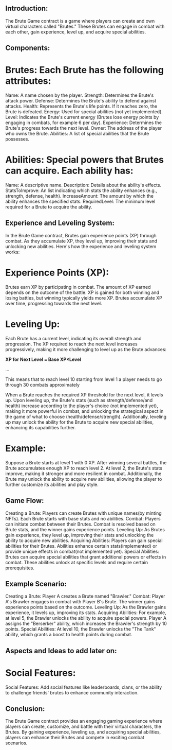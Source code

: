 ## Introduction:
The Brute Game contract is a game where players can create and own virtual characters called "Brutes." 
These Brutes can engage in combat with each other, gain experience, level up, and acquire special abilities.

## Components:

# Brutes: Each Brute has the following attributes:
Name: A name chosen by the player.
Strength: Determines the Brute's attack power.
Defense: Determines the Brute's ability to defend against attacks.
Health: Represents the Brute's life points. If it reaches zero, the Brute is defeated.
Energy: Used for special abilities (not yet implemented).
Level: Indicates the Brute's current energy (Brutes lose energy points by engaging in combats, for example 6 per day).
Experience: Determines the Brute's progress towards the next level.
Owner: The address of the player who owns the Brute.
Abilities: A list of special abilities that the Brute possesses.

# Abilities: Special powers that Brutes can acquire. Each ability has:
Name: A descriptive name.
Description: Details about the ability's effects.
StatsToImprove: An list indicating which stats the ability enhances (e.g., strength, defense, health).
IncreaseAmount: The amount by which the ability enhances the specified stats.
RequiredLevel: The minimum level required for a Brute to acquire the ability.


## Experience and Leveling System:
In the Brute Game contract, Brutes gain experience points (XP) through combat. As they accumulate XP, they level up, improving their stats and unlocking new abilities. Here's how the experience and leveling system works:

# Experience Points (XP):
Brutes earn XP by participating in combat. The amount of XP earned depends on the outcome of the battle.
XP is gained for both winning and losing battles, but winning typically yields more XP.
Brutes accumulate XP over time, progressing towards the next level.

# Leveling Up:
Each Brute has a current level, indicating its overall strength and progression.
The XP required to reach the next level increases progressively, making it more challenging to level up as the Brute advances:

**XP for Next Level = Base XP×Level**

...

This means that to reach level 10 starting from level 1 a player needs to go through 30 combats approximately

When a Brute reaches the required XP threshold for the next level, it levels up.
Upon leveling up, the Brute's stats (such as strength/defense/and health) increase according to the player's choice (not implemented yet), making it more powerful in combat, and unlocking the strategical aspect in the game of what to choose (health/defense/strength).
Additionally, leveling up may unlock the ability for the Brute to acquire new special abilities, enhancing its capabilities further.

# Example:
Suppose a Brute starts at level 1 with 0 XP.
After winning several battles, the Brute accumulates enough XP to reach level 2.
At level 2, the Brute's stats improve, making it stronger and more resilient in combat.
Additionally, the Brute may unlock the ability to acquire new abilities, allowing the player to further customize its abilities and play style.


## Game Flow:
Creating a Brute: Players can create Brutes with unique names(by minting NFTs). Each Brute starts with base stats and no abilities.
Combat: Players can initiate combat between their Brutes. Combat is resolved based on Brute stats, and the winner gains experience points.
Leveling Up: As Brutes gain experience, they level up, improving their stats and unlocking the ability to acquire new abilities.
Acquiring Abilities: Players can gain special abilities for their Brutes. Abilities enhance certain stats(implemented) or provide unique effects in combat(not implemented yet).
Special Abilities: Brutes can acquire special abilities that grant additional powers or effects in combat. These abilities unlock at specific levels and require certain prerequisites.


## Example Scenario:
Creating a Brute: Player A creates a Brute named "Brawler."
Combat: Player A's Brawler engages in combat with Player B's Brute. The winner gains experience points based on the outcome.
Leveling Up: As the Brawler gains experience, it levels up, improving its stats.
Acquiring Abilities: For example, at level 5, the Brawler unlocks the ability to acquire special powers. Player A assigns the "Berserker" ability, which increases the Brawler's strength by 10 points.
Special Abilities: At level 10, the Brawler unlocks the "The Tank" ability, which grants a boost to health points during combat.

## Aspects and Ideas to add later on:

# Social Features:
Social Features: Add social features like leaderboards, clans, or the ability to challenge friends' brutes to enhance community interaction.

## Conclusion:
The Brute Game contract provides an engaging gaming experience where players can create, customize, and battle with their virtual characters, the Brutes. By gaining experience, leveling up, and acquiring special abilities, players can enhance their Brutes and compete in exciting combat scenarios.